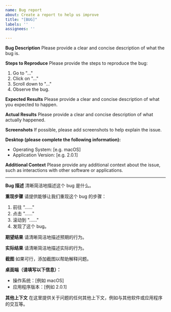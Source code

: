 ```yaml
---
name: Bug report
about: Create a report to help us improve
title: "[BUG]"
labels: ''
assignees: ''

---
```


**Bug Description**
Please provide a clear and concise description of what the bug is.

**Steps to Reproduce**
Please provide the steps to reproduce the bug:
1. Go to "..."
2. Click on "..."
3. Scroll down to "..."
4. Observe the bug.

**Expected Results**
Please provide a clear and concise description of what you expected to happen.

**Actual Results**
Please provide a clear and concise description of what actually happened.

**Screenshots**
If possible, please add screenshots to help explain the issue.

**Desktop (please complete the following information):**
- Operating System: [e.g. macOS]
- Application Version: [e.g. 2.0.1]

**Additional Context**
Please provide any additional context about the issue, such as interactions with other software or applications.

-------------------------------------

**Bug 描述**
清晰简洁地描述这个 bug 是什么。

**重现步骤**
请提供能够让我们重现这个 bug 的步骤：
1. 前往 "......"
2. 点击 "......"
3. 滚动到 "......"
4. 发现了这个 bug。

**期望结果**
请清晰简洁地描述预期的行为。

**实际结果**
请清晰简洁地描述实际的行为。

**截图**
如果可行，添加截图以帮助解释问题。

**桌面端（请填写以下信息）：**
- 操作系统：[例如 macOS]
- 应用程序版本：[例如 2.0.1]

**其他上下文**
在这里提供关于问题的任何其他上下文，例如与其他软件或应用程序的交互等。
